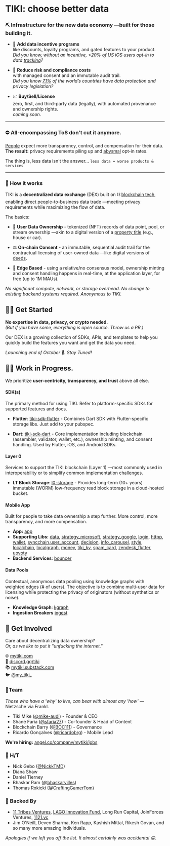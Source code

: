 # TIKI: choose better data   
### ⛏ Infrastructure for the new data economy —built for those building it.

- 🤑 **Add data incentive programs**  
like discounts, loyalty programs, and gated features to your product.  
*Did you know, without an incentive, <20% of US iOS users opt-in to data [tracking](https://support.apple.com/en-us/HT212025)?*  

- 🦺 **Reduce risk and compliance costs**  
with managed consent and an immutable audit trail.  
*Did you know [71%](https://unctad.org/page/data-protection-and-privacy-legislation-worldwide) of the world’s countries have data protection and privacy legislation?*  

- 📈 **Buy/Sell/License**  
zero, first, and third-party data (legally), with automated provenance and ownership rights.   
*coming soon.*  

---

### ⛔️ All-encompassing ToS don't cut it anymore. 
[People](https://www.cisco.com/c/dam/en_us/about/doing_business/trust-center/docs/cisco-cybersecurity-series-2021-cps.pdf) expect more transparency, control, and compensation for their data.  
**The result:** privacy requirements piling up and  [abysmal](https://www.flurry.com/blog/att-opt-in-rate-monthly-updates/) opt-in rates.

The thing is, less data isn't the answer...  `less data = worse products & services` 

---
### 🤖 How it works
 
TIKI is a **decentralized data exchange** (DEX) built on ⛓ [blockchain tech](https://github.com/tiki/.github/blob/main/profile/WHITEPAPER-2CHAINZ.md), enabling direct people-to-business data trade —meeting privacy requirements while maximizing the flow of data.

The basics: 

- 🧾 **User Data Ownership** - tokenized (NFT) records of data point, pool, or stream ownership —akin to a digital version of a [property title](https://en.wikipedia.org/wiki/Title_(property)) (e.g., house or car).  

- ⚖️ **On-chain Consent** - an immutable, sequential audit trail for the contractual licensing of user-owned data —like digital versions of [deeds](https://en.wikipedia.org/wiki/Deed#Requirements).   

- 📱 **Edge Based** - using a relative/no consensus model, ownership minting and consent handling happens in real-time, at the application layer, for free (up to 1M MAUs). 

*No significant compute, network, or storage overhead. No change to existing backend systems required. Anonymous to TIKI.*

## 🧙‍♂️ Get Started

**No expertise in data, privacy, or crypto needed.**  
*(But if you have some, everything is open source. Throw us a PR.)*

Our DEX is a growing collection of SDKs, APIs, and templates to help you quickly build the features you want and get the data you need.

*Launching end of October 🚀. Stay Tuned!*

## 🧑‍💻 Work in Progress.  
We prioritize **user-centricity, transparency, and trust** above all else.  

#### SDK(s)
The primary method for using TIKI. Refer to platform-specific SDKs for supported features and docs. 

- **Flutter**: [tiki-sdk-flutter](https://github.com/tiki/tiki-sdk-flutter) - Combines Dart SDK with Flutter-specific storage libs. Just add to your pubspec.

- **Dart**: [tiki-sdk-dart](https://github.com/tiki/tiki-sdk-dart) - Core implementation including blockchain (assembler, validator, wallet, etc.), ownership minting, and consent handling. Used by Flutter, iOS, and Android SDKs.

#### Layer 0
Services to support the TIKI blockchain (Layer 1) —most commonly used in interoperability or to simplify common implementation challenges.

- **LT Block Storage**: [l0-storage](https://github.com/tiki/l0-storage) - Provides long-term (10+ years) immutable (WORM) low-frequency read block storage in a cloud-hosted bucket. 

#### Mobile App
Built for people to take data ownership a step further. More control, more transparency, and more compensation.

- **App:** [app](https://github.com/tiki/app)
- **Supporting Libs:** [data](https://github.com/tiki/data), [strategy_microsoft](https://github.com/tiki/strategy_microsoft), [strategy_google](https://github.com/tiki/strategy_google), [login](https://github.com/tiki/login), [httpp](https://github.com/tiki/httpp), [wallet](https://github.com/tiki/wallet), [syncchain](https://github.com/tiki/syncchain),[user_account](https://github.com/tiki/user_account), [decision](https://github.com/tiki/decision), [info_carousel](https://github.com/tiki/info_carousel), [style](https://github.com/tiki/style), [localchain](https://github.com/tiki/localchain), [localgraph](https://github.com/tiki/localgraph), [money](https://github.com/tiki/money), [tiki_kv](https://github.com/tiki/tiki_kv), [spam_card](https://github.com/tiki/spam_card), [zendesk_flutter](https://github.com/tiki/zendesk_flutter), [upvoty](https://github.com/tiki/upvoty)
- **Backend Services**: [bouncer](https://github.com/tiki/bouncer)

#### Data Pools
Contextual, anonymous data pooling using knowledge graphs with weighted edges (# of users). The objective is to combine multi-user data for licensing while protecting the privacy of originators (without synthetics or noise).

- **Knowledge Graph**: [kgraph](https://github.com/tiki/kgraph)
- **Ingestion Breakers** [ingest](https://github.com/tiki/ingest)

## 👋 Get Involved

Care about decentralizing data ownership?  
*Or, as we like to put it "unfucking the internet."*

🌐 [mytiki.com](https://mytiki.com)  
👾 [discord.gg/tiki](https://discord.gg/tiki)  
📚 [mytiki.substack.com](https://blog.mytiki.com)  
🐦 [@my_tiki_](https://twitter.com/my_tiki_)

### 🍍Team  
*Those who have a 'why' to live, can bear with almost any 'how'* —Nietzsche via Frankl.  

- Tiki Mike ([@mike-audi](https://github.com/mike-audi)) - Founder & CEO 
- Shane Faria ([@sfaria27](https://github.com/sfaria27)) - Co-founder & Head of Content
- Blockchain Barry ([@BOC111](https://github.com/BOC111)) - Governance
- Ricardo Gonçalves ([@ricardobrg](https://github.com/ricardobrg)) - Mobile Lead

**We're hiring:** [angel.co/company/mytiki/jobs](https://angel.co/company/mytiki/jobs)

### 🤠 H/T
- Nick Gebo ([@NickkTMD](https://github.com/NickkTMD))
- Diana Shaw
- Daniel Tierney
- Bhaskar Ram ([@bhaskarvilles](https://github.com/bhaskarvilles))
- Thomas Rokicki ([@CraftingGamerTom](https://github.com/CraftingGamerTom))

### 🍹 Backed By
- [11 Tribes Ventures](https://11tribes.vc), [LAGO Innovation Fund](https://www.lagoinnovation.com), Long Run Capital, JoinForces Ventures, [1121.vc](https://1121.vc)
- Jim O'Neill, Deven Sharma, Ken Rapp, Kashish Mittal, Rikesh Govan, and so many more amazing individuals.

*Apologies if we left you off the list. It almost certainly was accidental 🙃.*

